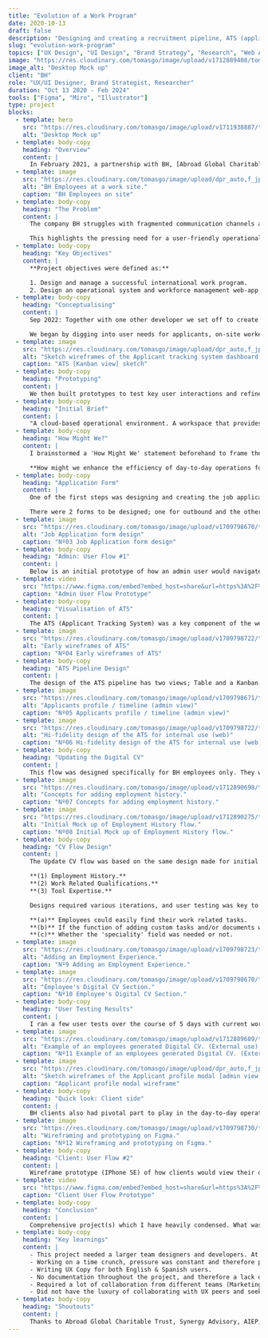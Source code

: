 ```yaml
---
title: "Evolution of a Work Program"
date: 2020-10-13
draft: false
description: "Designing and creating a recruitment pipeline, ATS (applicant tracking system), and employee directory, for a labour hire & construction company based in the Auckland. Due to the involvement of multiple businesses and international partnerships some of the work has been omitted."
slug: "evolution-work-program"
topics: ["UX Design", "UI Design", "Brand Strategy", "Research", "Web App", "ATS"]
image: "https://res.cloudinary.com/tomasgo/image/upload/v1712889408/tomas-master/img/BH_THUMB_dhdfkf.jpg"
image_alt: "Desktop Mock up"
client: "BH"
role: "UX/UI Designer, Brand Strategist, Researcher"
duration: "Oct 13 2020 - Feb 2024"
tools: ["Figma", "Miro", "Illustrator"]
type: project
blocks:
  - template: hero
    src: "https://res.cloudinary.com/tomasgo/image/upload/v1711938887/tomas-master/img/bh_full_img_hkyp7i.jpg"
    alt: "Desktop Mock up"
  - template: body-copy
    heading: "Overview"
    content: |
      In February 2021, a partnership with BH, [Abroad Global Charitable Trust](https://www.abroad-global.com), and Synergy Advisory gave birth to the 'CNZL' program, a overseas construction work program. The success of the program led to the development of BH Connect, an operational system and workforce management web-app for BH.
  - template: image
    src: "https://res.cloudinary.com/tomasgo/image/upload/dpr_auto,f_jpg,q_auto:eco/v1711956289/tomas-master/img/bh_workers_aiwuoh.jpg"
    alt: "BH Employees at a work site."
    caption: "BH Employees on site"
  - template: body-copy
    heading: "The Problem"
    content: |
      The company BH struggles with fragmented communication channels and lacks intuitive workforce management tools, hindering efficient day-to-day operations. Existing solutions fail to streamline processes, resulting in delays, miscommunications, and decreased productivity.

      This highlights the pressing need for a user-friendly operational system and workforce management web-app customized for BH's unique needs, facilitating seamless communication and enhancing overall project execution efficiency.
  - template: body-copy
    heading: "Key Objectives"
    content: |
      **Project objectives were defined as:**

      1. Design and manage a successful international work program.
      2. Design an operational system and workforce management web-app to assist in day-to-day operations in BH.
  - template: body-copy
    heading: "Conceptualising"
    content: |
      Sep 2022: Together with one other developer we set off to create the proposed web-app.

      We began by digging into user needs for applicants, on-site workers and internal employees. From there, I sketched out rough ideas and turned them into detailed wireframes for both mobile and web.
  - template: image
    src: "https://res.cloudinary.com/tomasgo/image/upload/dpr_auto,f_jpg,q_auto:eco/v1710321967/tomas-master/img/bh_kanban_wireframe_zfwgyh.jpg"
    alt: "Sketch wireframes of the Applicant tracking system dashboard [admin view]"
    caption: "ATS [Kanban view] sketch"
  - template: body-copy
    heading: "Prototyping"
    content: |
      We then built prototypes to test key user interactions and refine our designs. Throughout the process, we kept communication open and welcomed feedback from stakeholders and team members. This collaborative and iterative approach laid the groundwork for a successful web application.
  - template: body-copy
    heading: "Initial Brief"
    content: |
      "A cloud-based operational environment. A workspace that provides an intelligent and intuitive approach to workforce management. Re-imagining the way we manage our employees and clients by leveraging technology. Translating business needs into software a project."
  - template: body-copy
    heading: "How Might We?"
    content: |
      I brainstormed a 'How Might We' statement beforehand to frame the primary problems and user needs. This was key before jumping to the solutions.

      **How might we enhance the efficiency of day-to-day operations for labor hire companies, through an intuitive workforce management web-app to improve communication between clients, employees and internal team?**
  - template: body-copy
    heading: "Application Form"
    content: |
      One of the first steps was designing and creating the job application forms. I already had a starting point, taking the layout structure and questions from the CNZL application form.

      There were 2 forms to be designed; one for outbound and the other for inbound applications. I will cover the outbound form. The original language of the form was in Spanish, I have translated the copy to English for case study purposes.
  - template: image
    src: "https://res.cloudinary.com/tomasgo/image/upload/v1709798670/tomas-master/img/bh_application_form_lhmfvo.webp"
    alt: "Job Application form design"
    caption: "Nº03 Job Application form design"
  - template: body-copy
    heading: "Admin: User Flow #1"
    content: |
      Below is an initial prototype of how an admin user would navigate through the applicant directory. Here they would view and select applicants to add to their lists.
  - template: video
    src: "https://www.figma.com/embed?embed_host=share&url=https%3A%2F%2Fwww.figma.com%2Fproto%2FKxbJZ8YF81N2Fnuer1iZNm%2FPrototypes%3Fpage-id%3D0%253A1%26type%3Ddesign%26node-id%3D102-245%26viewport%3D69%252C-170%252C0.17%26t%3DO5nHn6hVlU5dbmuT-1%26scaling%3Dcontain%26starting-point-node-id%3D102%253A245%26mode%3Ddesign"
    caption: "Admin User Flow Prototype"
  - template: body-copy
    heading: "Visualisation of ATS"
    content: |
      The ATS (Applicant Tracking System) was a key component of the web-app. This is where the internal team would track applicant progress through the recruitment and selection pipeline.
  - template: image
    src: "https://res.cloudinary.com/tomasgo/image/upload/v1709798722/tomas-master/img/bh_ats_wireframe_nwblli.webp"
    alt: "Early wireframes of ATS"
    caption: "Nº04 Early wireframes of ATS"
  - template: body-copy
    heading: "ATS Pipeline Design"
    content: |
      The design of the ATS pipeline has two views; Table and a Kanban inspired visualisation. By default an applicants profile appears on the first card, as they progress with the hiring and selection process, they move along, a natural linear flow. Applicant's profiles would include a comprehensive showcase of all the key data needed by the internal admin team.
  - template: image
    src: "https://res.cloudinary.com/tomasgo/image/upload/v1709798671/tomas-master/img/bh_applicants_profile_fyjoct.webp"
    alt: "Applicants profile / timeline (admin view)"
    caption: "Nº05 Applicants profile / timeline (admin view)"
  - template: image
    src: "https://res.cloudinary.com/tomasgo/image/upload/v1709798722/tomas-master/img/bh_ats_internal_wvponc.webp"
    alt: "Hi-fidelity design of the ATS for internal use (web)"
    caption: "Nº06 Hi-fidelity design of the ATS for internal use (web)"
  - template: body-copy
    heading: "Updating the Digital CV"
    content: |
      This flow was designed specifically for BH employees only. They would be asked to routinely update their CV's. The solution was to create a dedicated account, dashboard and digital CV section for all employees, they would easily login to their account and update all the information they required.
  - template: image
    src: "https://res.cloudinary.com/tomasgo/image/upload/v1712890698/tomas-master/img/bh_employment_history_concepts_jw7ima.jpg"
    alt: "Concepts for adding employment history."
    caption: "Nº07 Concepts for adding employment history."
  - template: image
    src: "https://res.cloudinary.com/tomasgo/image/upload/v1712890275/tomas-master/img/bh_employment_history_s8x5zc.jpg"
    alt: "Initial Mock up of Employment History flow."
    caption: "Nº08 Initial Mock up of Employment History flow."
  - template: body-copy
    heading: "CV Flow Design"
    content: |
      The Update CV flow was based on the same design made for initial applicants who successfully passed the application form filters. It's divided into 3 sections:

      **(1) Employment History.**
      **(2) Work Related Qualifications.**
      **(3) Tool Expertise.**

      Designs required various iterations, and user testing was key to evaluate if:

      **(a)** Employees could easily find their work related tasks.
      **(b)** If the function of adding custom tasks and/or documents was intuitive or required more iterations..
      **(c)** Whether the 'speciality' field was needed or not.
  - template: image
    src: "https://res.cloudinary.com/tomasgo/image/upload/v1709798723/tomas-master/img/bh_digital_cv_epyw9s.webp"
    alt: "Adding an Employment Experience."
    caption: "Nº9 Adding an Employment Experience."
  - template: image
    src: "https://res.cloudinary.com/tomasgo/image/upload/v1709798670/tomas-master/img/bh_adding_experience_yzcuje.webp"
    alt: "Employee's Digital CV Section."
    caption: "Nº10 Employee's Digital CV Section."
  - template: body-copy
    heading: "User Testing Results"
    content: |
      I ran a few user tests over the course of 5 days with current workers and observed their interactions and took notes. They were able successfully complete the tasks I set for them — to update their CV's, upload any related qualifications and any other relevant information successfully. It resulted in generating a comprehensive CV format, that was ready to show to clients.
  - template: image
    src: "https://res.cloudinary.com/tomasgo/image/upload/v1712889689/tomas-master/img/BH_Profile_cv_ka8xz1.jpg"
    alt: "Example of an employees generated Digital CV. (External use)."
    caption: "Nº11 Example of an employees generated Digital CV. (External use)."
  - template: image
    src: "https://res.cloudinary.com/tomasgo/image/upload/dpr_auto,f_jpg,q_auto:eco/v1710322369/tomas-master/img/bh_applicant_profile_wireframe_dsrbri.jpg"
    alt: "Sketch wireframes of the Applicant profile modal [admin view]"
    caption: "Applicant profile modal wireframe"
  - template: body-copy
    heading: "Quick look: Client side"
    content: |
      BH clients also had pivotal part to play in the day-to-day operations. Their role was considered to be implemented on the web-app; primarily the function regarding staff requests. It was left till last in the project as we had to prioritise internal admin use for operations and application process for applicants.
  - template: image
    src: "https://res.cloudinary.com/tomasgo/image/upload/v1709798730/tomas-master/img/bh_client_wireframe_monjif.webp"
    alt: "Wireframing and prototyping on Figma."
    caption: "Nº12 Wireframing and prototyping on Figma."
  - template: body-copy
    heading: "Client: User Flow #2"
    content: |
      Wireframe prototype (IPhone SE) of how clients would view their dashboard, request staff and view current hired staff. (Hugo was the initial name for the platform).
  - template: video
    src: "https://www.figma.com/embed?embed_host=share&url=https%3A%2F%2Fwww.figma.com%2Fproto%2FKxbJZ8YF81N2Fnuer1iZNm%2FPrototypes%3Fpage-id%3D103%253A1985%26type%3Ddesign%26node-id%3D103-2823%26viewport%3D437%252C716%252C0.34%26t%3DRg1fMd7O8wXHPNF0-1%26scaling%3Dscale-down%26starting-point-node-id%3D103%253A2823%26mode%3Ddesign"
    caption: "Client User Flow Prototype"
  - template: body-copy
    heading: "Conclusion"
    content: |
      Comprehensive project(s) which I have heavily condensed. What was a work program transformed into a hiring operating system for infrastructure and construction companies. From candidate sourcing (pool) to applicant screening, remote interviewing, all the way to contract processing and support for immigration advisors for overseas applicants.
  - template: body-copy
    heading: "Key learnings"
    content: |
      - ​This project needed a larger team designers and developers. At some times I was both a UX/UI designer and product manager.
      - Working on a time crunch, pressure was constant and therefore prioritisation was key.
      - Writing UX Copy for both English & Spanish users.
      - No documentation throughout the project, and therefore a lack of images and videos showcasing design related tasks or processes.
      - Required a lot of collaboration from different teams (Marketing, Compliance, HR, Immigration and Legal).
      - Did not have the luxury of collaborating with UX peers and seeking their feedback or assistance. So every decision required more forethought before tackling the work.
  - template: body-copy
    heading: "Shoutouts"
    content: |
      Thanks to Abroad Global Charitable Trust, Synergy Advisory, AIEP, Chile Valora, and the Pucón govt.
---
```


